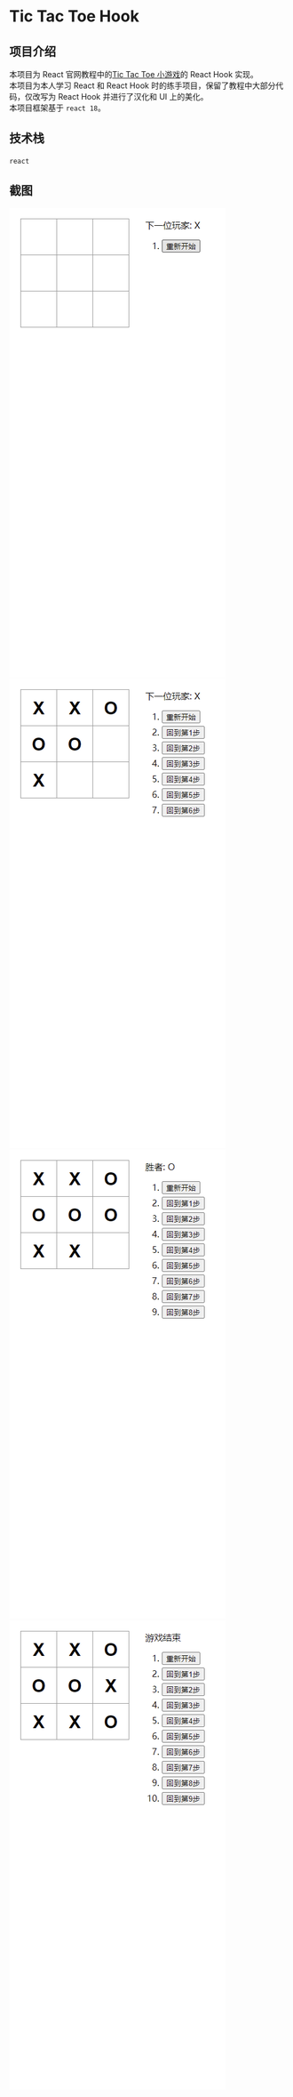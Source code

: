 # Tic Tac Toe Hook

## 项目介绍

本项目为 React 官网教程中的[Tic Tac Toe 小游戏](https://zh-hans.reactjs.org/tutorial/tutorial.html)的 React Hook 实现。  
本项目为本人学习 React 和 React Hook 时的练手项目，保留了教程中大部分代码，仅改写为 React Hook 并进行了汉化和 UI 上的美化。  
本项目框架基于 `react 18`。

## 技术栈

`react`

## 截图

![游戏开始](capture/1.png)
![游戏进行](capture/2.png)
![判断胜者](capture/3.png)
![游戏结束](capture/4.png)
